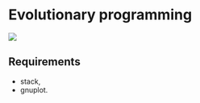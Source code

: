 # Evolutionary programming

![][logo]

[logo]: docs/images/initialVisualization.png?raw=true

## Requirements

- stack,
- gnuplot.